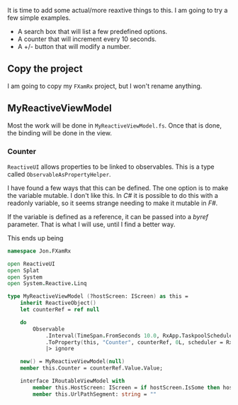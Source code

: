 It is time to add some actual/more reaxtive things to this. I am going to try a few simple examples.
 - A search box that will list a few predefined options.
 - A counter that will increment every 10 seconds.
 - A +/- button that will modify a number.

## Copy the project
I am going to copy my `FXamRx` project, but I won't rename anything.

## MyReactiveViewModel
Most the work will be done in `MyReactiveViewModel.fs`. Once that is done, the binding will be done in the view.

### Counter
`ReactiveUI` allows properties to be linked to observables. This is a type called `ObservableAsPropertyHelper`.

I have found a few ways that this can be defined. The one option is to make the variable mutable. I don't like this. In _C#_ it is possible to do this with a readonly variable, so it seems strange needing to make it mutable in _F#_.

If the variable is defined as a reference, it can be passed into a _byref_ parameter. That is what I will use, until I find a better way.

This ends up being
```fsharp
namespace Jon.FXamRx

open ReactiveUI
open Splat
open System
open System.Reactive.Linq

type MyReactiveViewModel (?hostScreen: IScreen) as this =
    inherit ReactiveObject()
    let counterRef = ref null

    do
        Observable
            .Interval(TimeSpan.FromSeconds 10.0, RxApp.TaskpoolScheduler)
            .ToProperty(this, "Counter", counterRef, 0L, scheduler = RxApp.MainThreadScheduler)
            |> ignore

    new() = MyReactiveViewModel(null)
    member this.Counter = counterRef.Value.Value;

    interface IRoutableViewModel with
        member this.HostScreen: IScreen = if hostScreen.IsSome then hostScreen.Value else Locator.Current.GetService<IScreen>()
        member this.UrlPathSegment: string = ""
```
<!--stackedit_data:
eyJoaXN0b3J5IjpbLTEzNjg4NDM1MTcsMTUxODM3MTkxMywtNz
Y3MjIyMTQsLTExNDQ1Njc4NTYsNDg0NzQ1NDIwLDI4MTIzNDQz
OV19
-->